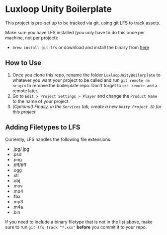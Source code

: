 # Luxloop Unity Boilerplate

This project is pre-set up to be tracked via git, using git LFS to track assets.

Make sure you have LFS installed (you only have to do this once per machine, not per project): 
* `brew install git-lfs` or download and install the binary from [here](https://github.com/git-lfs/git-lfs/releases/download/v2.0.2/git-lfs-darwin-amd64-2.0.2.tar.gz)

## How to Use
1. Once you clone this repo, rename the folder `LuxloopUnityBoilerplate` to whatever you want your project to be called and run `git remote rm origin` to remove the boilerplate repo. Don't forget to `git remote add` a remote later.
2. Go to `Edit > Project Settings > Player` and change the `Product Name` to the name of your project.
3. _(Optional) Finally, in the `Services` tab, create a new `Unity Project ID` for this project_

## Adding Filetypes to LFS
Currently, LFS handles the following file extensions:
* .jpg/.jpg
* .psd
* .png
* .tiff/tiff
* .ogg
* .stl
* .obj
* .mov
* .mp4
* .fbx
* .mp3
* .m4a
* .bin

If you need to include a binary filetype that is not in the list above, make sure to run `git lfs track "*.xxx"` **before** you commit it to your repo.
